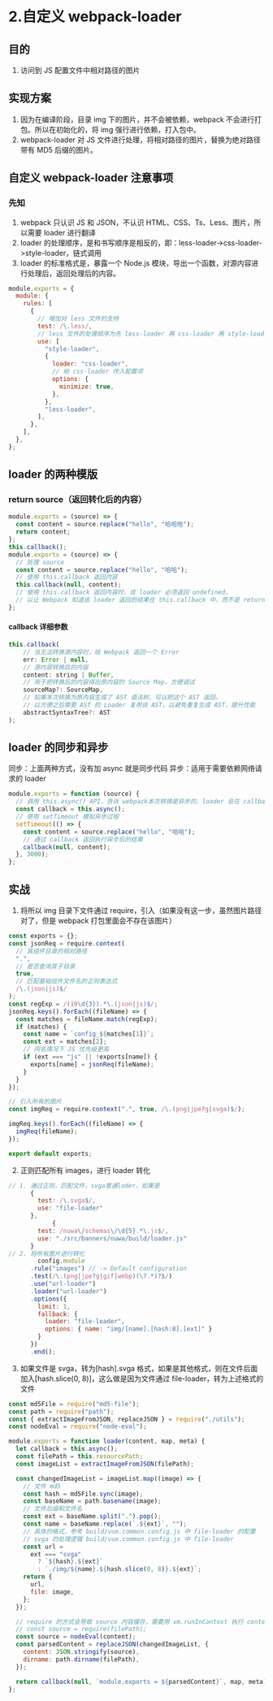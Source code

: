 # 2.自定义 webpack-loader

## 目的

1. 访问到 JS 配置文件中相对路径的图片

## 实现方案

1. 因为在编译阶段，目录 img 下的图片，并不会被依赖，webpack 不会进行打包。所以在初始化的，将 img 强行进行依赖，打入包中。
2. webpack-loader 对 JS 文件进行处理，将相对路径的图片，替换为绝对路径带有 MD5 后缀的图片。

## 自定义 webpack-loader 注意事项

### 先知

1. webpack 只认识 JS 和 JSON，不认识 HTML、CSS、Ts、Less、图片，所以需要 loader 进行翻译
2. loader 的处理顺序，是和书写顺序是相反的，即：less-loader->css-loader->style-loader，链式调用
3. loader 的标准格式是，暴露一个 Node.js 模块，导出一个函数，对源内容进行处理后，返回处理后的内容。

```js
module.exports = {
  module: {
    rules: [
      {
        // 增加对 less 文件的支持
        test: /\.less/,
        // less 文件的处理顺序为先 less-loader 再 css-loader 再 style-loader
        use: [
          "style-loader",
          {
            loader: "css-loader",
            // 给 css-loader 传入配置项
            options: {
              minimize: true,
            },
          },
          "less-loader",
        ],
      },
    ],
  },
};
```

## loader 的两种模版

### return source（返回转化后的内容）

```js
module.exports = (source) => {
  const content = source.replace("hello", "哈哈哈");
  return content;
};
this.callback();
module.exports = (source) => {
  // 处理 source
  const content = source.replace("hello", "哈哈");
  // 使用 this.callback 返回内容
  this.callback(null, content);
  // 使用 this.callback 返回内容时，该 loader 必须返回 undefined，
  // 以让 Webpack 知道该 loader 返回的结果在 this.callback 中，而不是 return 中
};
```

#### callback 详细参数

```js
this.callback(
    // 当无法转换源内容时，给 Webpack 返回一个 Error
    err: Error | null,
    // 源内容转换后的内容
    content: string | Buffer,
    // 用于把转换后的内容得出原内容的 Source Map，方便调试
    sourceMap?: SourceMap,
    // 如果本次转换为原内容生成了 AST 语法树，可以把这个 AST 返回，
    // 以方便之后需要 AST 的 Loader 复用该 AST，以避免重复生成 AST，提升性能
    abstractSyntaxTree?: AST
);
```

## loader 的同步和异步

同步：上面两种方式，没有加 async 就是同步代码
异步：适用于需要依赖网络请求的 loader

```js
module.exports = function (source) {
  // 调用 this.async() API，告诉 webpack本次转换是异步的，loader 会在 callback 中返回结果
  const callback = this.async();
  // 使用 setTimeout 模拟异步过程
  setTimeout(() => {
    const content = source.replace("hello", "哈哈");
    // 通过 callback 返回执行异步后的结果
    callback(null, content);
  }, 3000);
};
```

## 实战

1. 将所以 img 目录下文件通过 require，引入（如果没有这一步，虽然图片路径对了，但是 webpack 打包里面会不存在该图片）

```js
const exports = {};
const jsonReq = require.context(
  // 其组件目录的相对路径
  ".",
  // 是否查询其子目录
  true,
  // 匹配基础组件文件名的正则表达式
  /\.(json|js)$/
);
const regExp = /(10\d{3}).*\.(json|js)$/;
jsonReq.keys().forEach((fileName) => {
  const matches = fileName.match(regExp);
  if (matches) {
    const name = `config_${matches[1]}`;
    const ext = matches[2];
    // 同名情况下 JS 优先级更高
    if (ext === "js" || !exports[name]) {
      exports[name] = jsonReq(fileName);
    }
  }
});

// 引入所有的图片
const imgReq = require.context(".", true, /\.(png|jpe?g|svga)$/);

imgReq.keys().forEach((fileName) => {
  imgReq(fileName);
});

export default exports;
```

2. 正则匹配所有 images，进行 loader 转化

```js
// 1. 通过正则，匹配文件，svga普通loder，如果是
      {
        test: /\.svga$/,
        use: "file-loader"
      },
			{
        test: /nuwa\/schemas\/\d{5}.*\.js$/,
        use: "./src/banners/nuwa/build/loader.js"
      }
// 2. 将所有图片进行转化
		config.module
      .rule("images") // -> Default configuration
      .test(/\.(png|jpe?g|gif|webp)(\?.*)?$/)
      .use("url-loader")
      .loader("url-loader")
      .options({
        limit: 1,
        fallback: {
          loader: "file-loader",
          options: { name: "img/[name].[hash:8].[ext]" }
        }
      })
      .end();
```

3. 如果文件是 svga，转为[hash].svga 格式，如果是其他格式，则在文件后面加入[hash.slice(0, 8)]，这么做是因为文件通过 file-loader，转为上述格式的文件

```js
const md5File = require("md5-file");
const path = require("path");
const { extractImageFromJSON, replaceJSON } = require("./utils");
const nodeEval = require("node-eval");

module.exports = function loader(content, map, meta) {
  let callback = this.async();
  const filePath = this.resourcePath;
  const imageList = extractImageFromJSON(filePath);

  const changedImageList = imageList.map((image) => {
    // 文件 md5
    const hash = md5File.sync(image);
    const baseName = path.basename(image);
    // 文件后缀和文件名
    const ext = baseName.split(".").pop();
    const name = baseName.replace(`.${ext}`, "");
    // 具体的格式，参考 build/vue.common.config.js 中 file-loader 的配置
    // svga 的处理逻辑 build/vue.common.config.js 中 file-loader
    const url =
      ext === "svga"
        ? `${hash}.${ext}`
        : `./img/${name}.${hash.slice(0, 8)}.${ext}`;
    return {
      url,
      file: image,
    };
  });

  // require 的方式会导致 source 内容缓存，需要用 vm.runInContext 执行 content 的内容
  // const source = require(filePath);
  const source = nodeEval(content);
  const parsedContent = replaceJSON(changedImageList, {
    content: JSON.stringify(source),
    dirname: path.dirname(filePath),
  });

  return callback(null, `module.exports = ${parsedContent}`, map, meta);
};
```
